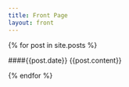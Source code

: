 ```yaml
---
title: Front Page
layout: front
---
```



{% for post in site.posts %}

####{{post.date}}
{{post.content}}

{% endfor %}


